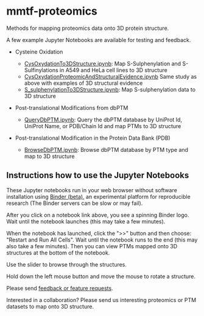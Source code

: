 # mmtf-proteomics
Methods for mapping proteomics data onto 3D protein structure.

A few example Jupyter Notebooks are available for testing and feedback.

* Cysteine Oxidation
    * [CysOxydationTo3DStructure.ipynb](https://mybinder.org/v2/gh/sbl-sdsc/mmtf-proteomics/master?filepath=mmtf_proteomics%2Fanalysis%2FCysOxydationTo3DStructure.ipynb): Map S-Sulphenylation and S-Sulfinylations in A549 and HeLa cell lines to 3D structure
    * [CysOxydationProteomicAndStructuralEvidence.ipynb](https://mybinder.org/v2/gh/sbl-sdsc/mmtf-proteomics/master?filepath=mmtf_proteomics%2Fanalysis%2FCysOxydationProteomicAndStructuralEvidence.ipynb) Same study as above with examples of 3D structural evidence
    * [S_sulphenylationTo3DStructure.ipynb](https://mybinder.org/v2/gh/sbl-sdsc/mmtf-proteomics/master?filepath=mmtf_proteomics%2Fanalysis%2FS_sulphenylationTo3DStructure.ipynb): Map S-sulphenylation data to 3D structure

* Post-translational Modifications from dbPTM
    * [QueryDbPTM.ipynb](https://mybinder.org/v2/gh/sbl-sdsc/mmtf-proteomics/master?filepath=mmtf_proteomics%2Fanalysis%2FQueryDbPTM.ipynb): Query the dbPTM database by UniProt Id, UniProt Name, or PDB/Chain Id  and map PTMs to 3D structure

* Post-translational Modification in the Protein Data Bank (PDB)
    * [BrowseDbPTM.ipynb](https://mybinder.org/v2/gh/sbl-sdsc/mmtf-proteomics/master?filepath=mmtf_proteomics%2Fanalysis%2FBrowseDbPTM.ipynb): Browse dbPTM database by PTM type and map to 3D structure

## Instructions how to use the Jupyter Notebooks
These Jupyter notebooks run in your web browser without software installation using [Binder (beta)](https://mybinder.org/), an experimental platform for reproducible research (The Binder servers can be slow or may fail).

After you click on a notebook link above, you see a spinning Binder logo. Wait until the notebook launches (this may take a few minutes).

When the notebook has launched, click the ">>" button and then choose: "Restart and Run All Cells". Wait until the notebook runs to the end (this may also take a few minutes). Then you can view PTMs mapped onto 3D structures at the bottom of the notebook.

Use the slider to browse through the structures.

Hold down the left mouse button and move the mouse to rotate a structure.

Please send [feedback or feature requests](https://github.com/sbl-sdsc/mmtf-proteomics/issues).

Interested in a collaboration? Please send us interesting proteomics or PTM datasets to map onto 3D structure.
